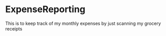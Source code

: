 # ExpenseReporting

This is to keep track of my monthly expenses by just scanning my grocery receipts
